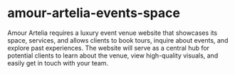 # amour-artelia-events-space
Amour Artelia requires a luxury event venue website that showcases its space, services, and allows clients to book tours, inquire about events, and explore past experiences. The website will serve as a central hub for potential clients to learn about the venue, view high-quality visuals, and easily get in touch with your team.
